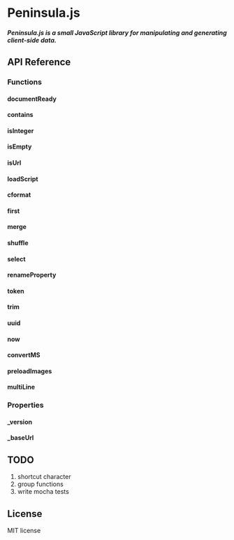# Peninsula.js

##### Peninsula.js is a small JavaScript library for manipulating and generating client-side data.

## API Reference

### Functions

#### documentReady

#### contains

#### isInteger

#### isEmpty

#### isUrl

#### loadScript

#### cformat

#### first

#### merge

#### shuffle

#### select

#### renameProperty

#### token

#### trim

#### uuid

#### now

#### convertMS

#### preloadImages

#### multiLine

### Properties

#### _version

#### _baseUrl

## TODO

1. shortcut character
3. group functions
5. write mocha tests

## License

MIT license
